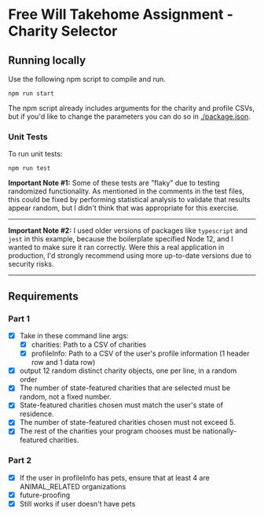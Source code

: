 # Free Will Takehome Assignment - Charity Selector

## Running locally
Use the following npm script to compile and run.

``` shell
npm run start
```

The npm script already includes arguments for the charity and profile CSVs, but if you'd like to change the parameters you can do so in [./package.json](./package.json).

### Unit Tests

To run unit tests:

``` shell
npm run test
```
**Important Note #1:** Some of these tests are "flaky" due to testing randomized functionality. As mentioned in the comments in the test files, this could be fixed by
performing statistical analysis to validate that results appear random, but I didn't think that was appropriate for this exercise.

---

**Important Note #2:** I used older versions of packages like `typescript` and `jest` in this example, because the boilerplate specified Node 12, and I wanted to make sure it ran correctly. Were this a real application in production, I'd strongly recommend using more up-to-date versions due to security risks.

---

## Requirements

### Part 1

- [X] Take in these command line args:
    - [X] charities: Path to a CSV of charities
    - [X] profileInfo: Path to a CSV of the user's profile information (1 header row and 1 data row)
- [X] output 12 random distinct charity objects, one per line, in a random order
- [X] The number of state-featured charities that are selected must be random, not a fixed number. 
- [X] State-featured charities chosen must match the user's state of residence. 
- [X] The number of state-featured charities chosen must not exceed 5. 
- [X] The rest of the charities your program chooses must be nationally-featured charities.

### Part 2

- [X] If the user in profileInfo has pets, ensure that at least 4 are ANIMAL_RELATED organizations
- [X] future-proofing
- [X] Still works if user doesn't have pets
